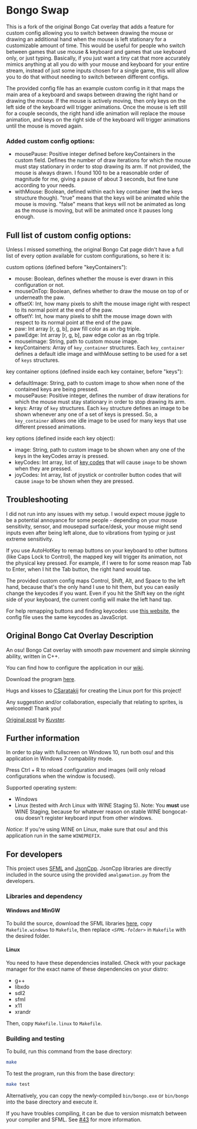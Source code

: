 # Bongo Swap
This is a fork of the original Bongo Cat overlay that adds a feature for custom config allowing you to switch between drawing the mouse or drawing an additional hand when the mouse is left stationary for a customizable amount of time.
This would be useful for people who switch between games that use mouse & keyboard and games that use keyboard only, or just typing. Basically, if you just want a tiny cat that more accurately mimics anything at all you do with your mouse and keyboard for your entire stream, instead of just some inputs chosen for a single game, this will allow you to do that without needing to switch between different configs.

The provided config file has an example custom config in it that maps the main area of a keyboard and swaps between drawing the right hand or drawing the mouse. If the mouse is actively moving, then only keys on the left side of the keyboard will trigger animations. Once the mouse is left still for a couple seconds, the right hand idle animation will replace the mouse animation, and keys on the right side of the keyboard will trigger animations until the mouse is moved again.

### Added custom config options:
* mousePause: Positive integer defined before keyContainers in the custom field. Defines the number of draw iterations for which the mouse must stay stationary in order to stop drawing its arm. If not provided, the mouse is always drawn. I found 100 to be a reasonable order of magnitude for me, giving a pause of about 3 seconds, but fine tune according to your needs.
* withMouse: Boolean, defined within each key container (**not** the keys structure though). "true" means that the keys will be animated while the mouse is moving. "false" means that keys will not be animated as long as the mouse is moving, but will be animated once it pauses long enough.

## Full list of custom config options:
Unless I missed something, the original Bongo Cat page didn't have a full list of every option available for custom configurations, so here it is:

custom options (defined before "keyContainers"):
* mouse: Boolean, defines whether the mouse is ever drawn in this configuration or not.
* mouseOnTop: Boolean, defines whether to draw the mouse on top of or underneath the paw.
* offsetX: Int, how many pixels to shift the mouse image right with respect to its normal point at the end of the paw.
* offsetY: Int, how many pixels to shift the mouse image down with respect to its normal point at the end of the paw.
* paw: Int array [r, g, b], paw fill color as an rbg triple.
* pawEdge: Int array [r, g, b], paw edge color as an rbg triple.
* mouseImage: String, path to custom mouse image.
* keyContainers: Array of `key_container` structures. Each `key_container` defines a default idle image and withMouse setting to be used for a set of `keys` structures.

key container options (defined inside each key container, before "keys"):
* defaultImage: String, path to custom image to show when none of the contained keys are being pressed.
* mousePause: Positive integer, defines the number of draw iterations for which the mouse must stay stationary in order to stop drawing its arm.
* keys: Array of `key` structures. Each `key` structure defines an image to be shown whenever any one of a set of keys is pressed. So, a `key_container` allows one idle image to be used for many keys that use different pressed animations.

key options (defined inside each key object):
* image: String, path to custom image to be shown when any one of the keys in the keyCodes array is pressed.
* keyCodes: Int array, list of [key codes](https://keycode.info/) that will cause `image` to be shown when they are pressed.
* joyCodes: Int array, list of joystick or controller button codes that will cause `image` to be shown when they are pressed.


## Troubleshooting
I did not run into any issues with my setup. I would expect mouse jiggle to be a potential annoyance for some people - depending on your mouse sensitivity, sensor, and mousepad surface/desk, your mouse might send inputs even after being left alone, due to vibrations from typing or just extreme sensitivity.

If you use AutoHotKey to remap buttons on your keyboard to other buttons (like Caps Lock to Control), the mapped key will trigger its animation, not the physical key pressed. For example, if I were to for some reason map Tab to Enter, when I hit the Tab button, the right hand would tap.

The provided custom config maps Control, Shift, Alt, and Space to the left hand, because that's the only hand I use to hit them, but you can easily change the keycodes if you want. Even if you hit the Shift key on the right side of your keyboard, the current config will make the left hand tap.

For help remapping buttons and finding keycodes: use [this website](https://keycode.info/), the config file uses the same keycodes as JavaScript.

## Original Bongo Cat Overlay Description
An osu! Bongo Cat overlay with smooth paw movement and simple skinning ability, written in C++.

You can find how to configure the application in our [wiki](https://github.com/kuroni/bongocat-osu/wiki/Settings).

Download the program [here](https://github.com/kuroni/bongocat-osu/releases).

Hugs and kisses to [CSaratakij](https://github.com/CSaratakij) for creating the Linux port for this project!

Any suggestion and/or collaboration, especially that relating to sprites, is welcomed! Thank you!

[Original post](https://www.reddit.com/r/osugame/comments/9hrkte/i_know_bongo_cat_is_getting_old_but_heres_a_nicer/) by [Kuvster](https://github.com/Kuvster).

## Further information
In order to play with fullscreen on Windows 10, run both osu! and this application in Windows 7 compability mode.

Press Ctrl + R to reload configuration and images (will only reload configurations when the window is focused).

Supported operating system:
* Windows
* Linux (tested with Arch Linux with WINE Staging 5). Note: You **must** use WINE Staging, because for whatever reason on stable WINE bongocat-osu doesn't register keyboard input from other windows.

_Notice_: If you're using WINE on Linux, make sure that osu! and this application run in the same `WINEPREFIX`.

## For developers
This project uses [SFML](https://www.sfml-dev.org/index.php) and [JsonCpp](https://github.com/open-source-parsers/jsoncpp). JsonCpp libraries are directly included in the source using the provided `amalgamation.py` from the developers.

### Libraries and dependency

#### Windows and MinGW
To build the source, download the SFML libraries [here](https://www.sfml-dev.org/index.php), copy `Makefile.windows` to `Makefile`, then replace *`<SFML-folder>`* in `Makefile` with the desired folder.

#### Linux
You need to have these dependencies installed. Check with your package manager for the exact name of these dependencies on your distro:
- g++
- libxdo
- sdl2
- sfml
- x11
- xrandr

Then, copy `Makefile.linux` to `Makefile`.

### Building and testing
To build, run this command from the base directory:

```sh
make
```

To test the program, run this from the base directory:

```sh
make test
```

Alternatively, you can copy the newly-compiled `bin/bongo.exe` or `bin/bongo` into the base directory and execute it.

If you have troubles compiling, it can be due to version mismatch between your compiler and SFML. See [#43](https://github.com/kuroni/bongocat-osu/issues/43) for more information.

